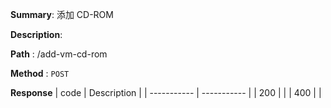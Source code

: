 **Summary**: 添加 CD-ROM

**Description**:

**Path** : /add-vm-cd-rom

**Method** : `POST`

**Response**
| code      | Description |
| ----------- | ----------- |
|  200   |       |
|  400   |       |

